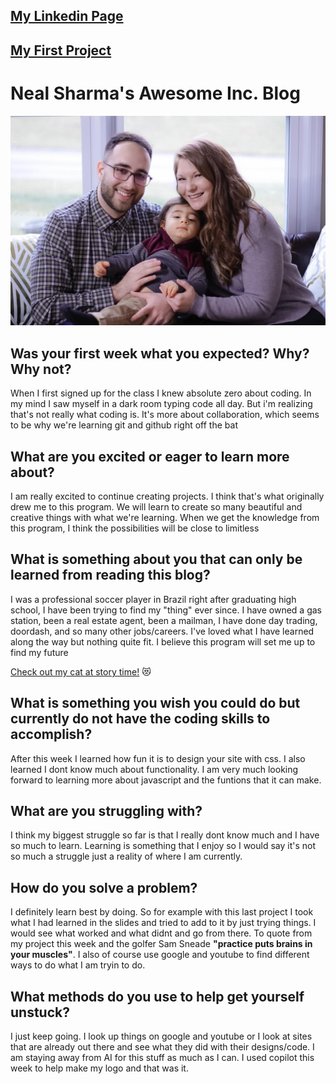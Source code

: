 <link href="style.css" rel="stylesheet">

## [My Linkedin Page](https://www.linkedin.com/in/neal-sharma23)

## [My First Project](https://kumarg23.github.io/food-blog.github.io/)

# **Neal Sharma's Awesome Inc. Blog**

![My Family](img/my-family.JPG)

## **Was your first week what you expected? Why? Why not?**

 When I first signed up for the class I knew absolute zero about coding. In my mind I saw myself in a dark room typing code all day. But i'm realizing that's not really what coding is. It's more about collaboration, which seems to be why we're learning git and github right off the bat

## **What are you excited or eager to learn more about?**

 I am really excited to continue creating projects. I think that's what originally drew me to this program. We will learn to create so many beautiful and creative things with what we're learning. When we get the knowledge from this program, I think the possibilities will be close to limitless

## **What is something about you that can only be learned from reading this blog?**

 I was a professional soccer player in Brazil right after graduating high school, I have been trying to find my "thing" ever since. I have owned a gas station, been a real estate agent, been a mailman, I have done day trading, doordash, and so many other jobs/careers. I've loved what I have learned along the way but nothing quite fit. I believe this program will set me up to find my future

[Check out my cat at story time!](https://www.tiktok.com/@marinafsharma/video/7342880475717078318) 😻

## What is something you wish you could do but currently do not have the coding skills to accomplish?

 After this week I learned how fun it is to design your site with css. I also learned I dont know much about functionality. I am very much looking forward to learning more about javascript and the funtions that it can make.

 ## What are you struggling with?

 I think my biggest struggle so far is that I really dont know much and I have so much to learn. Learning is something that I enjoy so I would say it's not so much a struggle just a reality of where I am currently. 

 ## How do you solve a problem?

 I definitely learn best by doing. So for example with this last project I took what I had learned in the slides and tried to add to it by just trying things. I would see what worked and what didnt and go from there. To quote from my project this week and the golfer Sam Sneade **"practice puts brains in your muscles"**. I also of course use google and youtube to find different ways to do what I am tryin to do.

 ## What methods do you use to help get yourself unstuck?

 I just keep going. I look up things on google and youtube or I look at sites that are already out there and see what they did with their designs/code. I am staying away from AI for this stuff as much as I can. I used copilot this week to help make my logo and that was it. 
